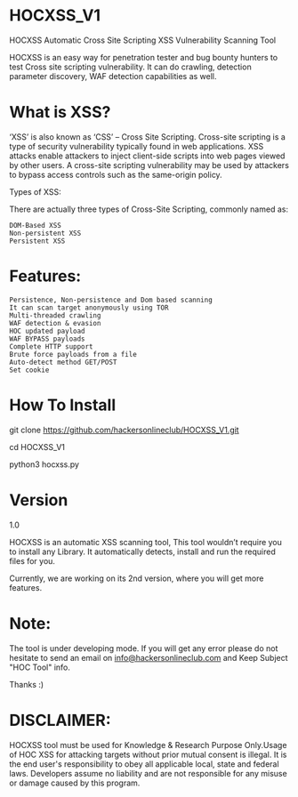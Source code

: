 # HOCXSS_V1
HOCXSS Automatic Cross Site Scripting XSS Vulnerability Scanning Tool

HOCXSS is an easy way for penetration tester and bug bounty hunters to test Cross site scripting vulnerability. It can do crawling, detection parameter discovery, WAF detection capabilities as well.

# What is XSS?
‘XSS’ is also known as ‘CSS’ – Cross Site Scripting.
Cross-site scripting is a type of security vulnerability typically found in web applications. XSS attacks enable attackers to inject client-side scripts into web pages viewed by other users. A cross-site scripting vulnerability may be used by attackers to bypass access controls such as the same-origin policy.


Types of XSS:

There are actually three types of Cross-Site Scripting, commonly named as:

    DOM-Based XSS
    Non-persistent XSS
    Persistent XSS
    
# Features:

    Persistence, Non-persistence and Dom based scanning
    It can scan target anonymously using TOR
    Multi-threaded crawling
    WAF detection & evasion
    HOC updated payload
    WAF BYPASS payloads
    Complete HTTP support
    Brute force payloads from a file
    Auto-detect method GET/POST
    Set cookie


# How To Install

git clone https://github.com/hackersonlineclub/HOCXSS_V1.git

cd HOCXSS_V1

python3 hocxss.py

# Version
1.0

HOCXSS is an automatic XSS scanning tool, 
This tool wouldn’t require you to install any Library. It automatically detects, install and run the required files for you.

Currently, we are working on its 2nd version, where you will get more features.

# Note:

The tool is under developing mode. If you will get any error please do not hesitate to send an email on info@hackersonlineclub.com and Keep Subject "HOC Tool" info.

Thanks :)

# DISCLAIMER: 
HOCXSS tool must be used for Knowledge & Research Purpose Only.Usage of HOC XSS for attacking targets without prior mutual consent is illegal. It is the end user's responsibility to obey all applicable local, state and federal laws. Developers assume no liability and are not responsible for any misuse or damage caused by this program.
